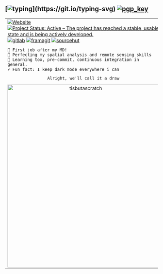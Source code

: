 ## [![typing](https://readme-typing-svg.herokuapp.com?color=FFFFFF&vCenter=true&width=500&height=20&lines=Hey+%F0%9F%91%8B%2C+I'm+Pierre!;I+work+on+GIS,+spatial+analysis+and+remote+sensing;I+mainly+use+python+but+am+curious+about+everything!)](https://git.io/typing-svg) [![pgp_key](https://img.shields.io/badge/pgp-2074BD8854F1F7E9D1F04DF2F24A34529DB0FD3B-blue])](https://pierre-manchon.pm/~/pierre-manchon.asc)
<table><tr><td valign="top" width="50%">
<a href="https://pierre-manchon.pm"><img alt="Website" src="https://img.shields.io/website?url=https%3A%2F%2Fpierre-manchon.pm"></a>
<a href="https://www.repostatus.org/#active"><img src="https://www.repostatus.org/badges/latest/active.svg" alt="Project Status: Active – The project has reached a stable, usable state and is being actively developed."/></a>
<a href="https://gitlab.com/pierre-manchon"><img alt="gitlab" src="https://img.shields.io/static/v1?label=&labelColor=313131&message=Gitlab&color=CACACA&style=flat&logo=gitlab"></a>
<a href="https://framagit.org/pierre-manchon"><img alt="framagit" src="https://img.shields.io/static/v1?label=&labelColor=313131&message=Framagit&color=CACACA&style=flat&logo=gitlab"></a>
<a href="https://sr.ht/~pierre-manchon"><img alt="sourcehut" src="https://img.shields.io/static/v1?label=&labelColor=313131&message=Sourcehut&color=CACAca&style=flat&logo=sourcehut"></a>
<div align="left">
    
    🔭 First job after my MD!
    🌱 Perfecting my spatial analysis and remote sensing skills
    🌱 Learning tox, pre-commit, continuous integration in general.
    ⚡ Fun fact: I keep dark mode everywhere i can
</div>
<div align="center">

    Alright, we'll call it a draw
</div>
<div align="center"><img src="https://media.giphy.com/media/CUTWsZ8UOlKuc/giphy.gif" alt="tisbutascratch" width="500" height="600"><div>
